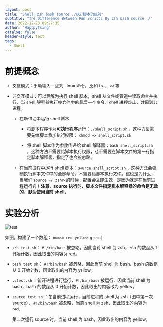 ```yaml
---
layout: post
title: "Shell：zsh bash source ./执行脚本的区别"
subtitle: "The Difference Between Run Scripts By zsh bash source ./"
date: 2022-12-23 09:27:35
author: "HapppyTsing"
catalog: false
header-style: text
tags:
  - Shell
---
```


# 前提概念

- 交互模式：手动输入一些列 Linux 命令，比如 `ls` 、 `cd` 等

- 非交互模式：可以理解为执行 shell 脚本，shell 从文件或管道中读取命令并执行，当 shell 解释器执行完文件中的最后一个命令，shell 进程终止，并回到父进程。

  - 在新进程中运行 shell 脚本

    - 将脚本程序作为**可执行程序**运行：`./shell_script.sh` ，这种方法需要先给脚本添加执行权限： `chmod +x shell_script.sh`

    - 将 shell 脚本作为参数传递给 shell 解释器：`bash shell_script.sh` ，这种方法不需要给脚本执行权限，也不需要在脚本文件的第一行指定脚本解释器，指定了也会被忽略。

  - 在当前进程中运行 shell 脚本：`source shell_script.sh` ，这种方法会强制执行脚本文件中的全部命令，不需要给脚本执行文件。这也是为什么，当我们 `source ~/.zshrc`的时候，配置会立即生效，是因为就是在当前进程运行的！**注意，source 执行时，脚本文件指定脚本解释器的命令是无效的，默认使用当前 shell。**

# 实验分析

![test](https://happytsing-figure-bed.oss-cn-hangzhou.aliyuncs.com/shell/test.png)

如图，构建了一个数组： `nums=[red yellow green]`

- `zsh test.sh`： `#!/bin/bash` 被忽略，因此当前 shell 为 zsh，zsh 的数组从 1 开始计数，因此取出的内容为 red。
- `bash test.sh`： `#!/bin/bash` 被忽略，因此当前 shell 为 bash，bash 的数组从 0 开始计数，因此取出的内容为 yellow。
- `./test.sh` ：新开进程进行运行，`#!/bin/bash` 被运行，因此当前 shell 为 bash，bash 的数组从 0 开始计数，因此取出的内容改为 yellow。
- `source test.sh` ：在当前进程运行，当前进程的 shell 为 zsh（图中第一次 source）， `#!/bin/bash` 被忽略，当前 shell 为 zsh，因此取出的内容为 red。

  第二次运行 source 时，当前 shell 为 bash，因此取出的内容为 yellow。
